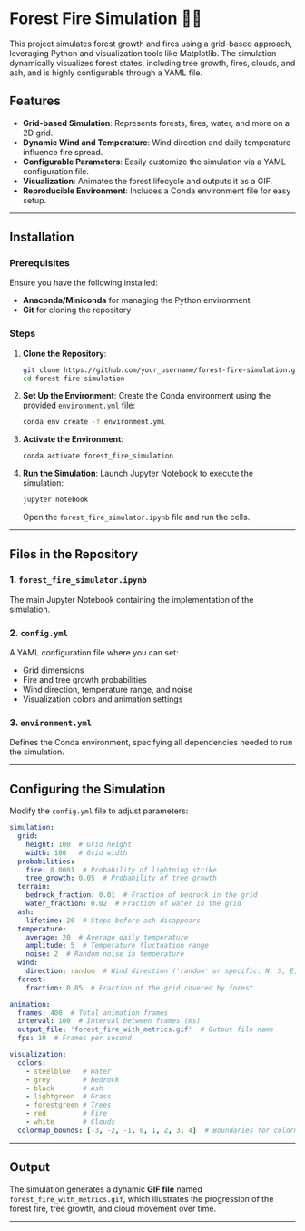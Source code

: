 # Forest Fire Simulation 🌲🔥

This project simulates forest growth and fires using a grid-based approach, leveraging Python and visualization tools like Matplotlib. The simulation dynamically visualizes forest states, including tree growth, fires, clouds, and ash, and is highly configurable through a YAML file.

## Features

- **Grid-based Simulation**: Represents forests, fires, water, and more on a 2D grid.
- **Dynamic Wind and Temperature**: Wind direction and daily temperature influence fire spread.
- **Configurable Parameters**: Easily customize the simulation via a YAML configuration file.
- **Visualization**: Animates the forest lifecycle and outputs it as a GIF.
- **Reproducible Environment**: Includes a Conda environment file for easy setup.

---

## Installation

### Prerequisites
Ensure you have the following installed:
- **Anaconda/Miniconda** for managing the Python environment
- **Git** for cloning the repository

### Steps

1. **Clone the Repository**:
   ```bash
   git clone https://github.com/your_username/forest-fire-simulation.git
   cd forest-fire-simulation
   ```

2. **Set Up the Environment**:
   Create the Conda environment using the provided `environment.yml` file:
   ```bash
   conda env create -f environment.yml
   ```

3. **Activate the Environment**:
   ```bash
   conda activate forest_fire_simulation
   ```

4. **Run the Simulation**:
   Launch Jupyter Notebook to execute the simulation:
   ```bash
   jupyter notebook
   ```
   Open the `forest_fire_simulator.ipynb` file and run the cells.

---

## Files in the Repository

### 1. `forest_fire_simulator.ipynb`
The main Jupyter Notebook containing the implementation of the simulation.

### 2. `config.yml`
A YAML configuration file where you can set:
   - Grid dimensions
   - Fire and tree growth probabilities
   - Wind direction, temperature range, and noise
   - Visualization colors and animation settings

### 3. `environment.yml`
Defines the Conda environment, specifying all dependencies needed to run the simulation.

---

## Configuring the Simulation

Modify the `config.yml` file to adjust parameters:

```yaml
simulation:
  grid:
    height: 100  # Grid height
    width: 100   # Grid width
  probabilities:
    fire: 0.0001  # Probability of lightning strike
    tree_growth: 0.05  # Probability of tree growth
  terrain:
    bedrock_fraction: 0.01  # Fraction of bedrock in the grid
    water_fraction: 0.02  # Fraction of water in the grid
  ash:
    lifetime: 20  # Steps before ash disappears
  temperature:
    average: 20  # Average daily temperature
    amplitude: 5  # Temperature fluctuation range
    noise: 2  # Random noise in temperature
  wind:
    direction: random  # Wind direction ('random' or specific: N, S, E, W, etc.)
  forest:
    fraction: 0.05  # Fraction of the grid covered by forest

animation:
  frames: 400  # Total animation frames
  interval: 100  # Interval between frames (ms)
  output_file: 'forest_fire_with_metrics.gif'  # Output file name
  fps: 10  # Frames per second

visualization:
  colors:
    - steelblue   # Water
    - grey        # Bedrock
    - black       # Ash
    - lightgreen  # Grass
    - forestgreen # Trees
    - red         # Fire
    - white       # Clouds
  colormap_bounds: [-3, -2, -1, 0, 1, 2, 3, 4]  # Boundaries for colormap
```

---

## Output
The simulation generates a dynamic **GIF file** named `forest_fire_with_metrics.gif`, which illustrates the progression of the forest fire, tree growth, and cloud movement over time.

---

